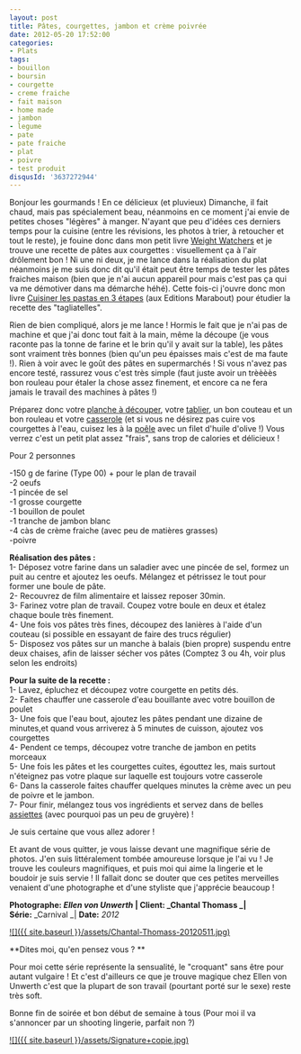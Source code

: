 ```yaml
---
layout: post
title: Pâtes, courgettes, jambon et crème poivrée
date: 2012-05-20 17:52:00
categories: 
- Plats
tags: 
- bouillon
- boursin
- courgette
- creme fraiche
- fait maison
- home made
- jambon
- legume
- pate
- pate fraiche
- plat
- poivre
- test produit
disqusId: '3637272944'
---
```


  Bonjour les gourmands ! En ce délicieux (et pluvieux) Dimanche, il fait chaud, mais pas spécialement beau, néanmoins en ce moment j'ai envie de petites choses "légères" à manger. N'ayant que peu d'idées ces derniers temps pour la cuisine (entre les révisions, les photos à trier, à retoucher et tout le reste), je fouine donc dans mon petit livre [Weight Watchers](http://www.marabout.com/livre-mon-cours-de-cuisine-weight-watchers-collectif-366060.html) et je trouve une recette de pâtes aux courgettes : visuellement ça à l'air drôlement bon ! Ni une ni deux, je me lance dans la réalisation du plat néanmoins je me suis donc dit qu'il était peut être temps de tester les pâtes fraiches maison (bien que je n'ai aucun appareil pour mais c'est pas ça qui va me démotiver dans ma démarche héhé). Cette fois-ci j'ouvre donc mon livre [Cuisiner les pastas en 3 étapes](http://www.marabout.com/livre-cuisiner-les-pasta-en-3-atapes-collectif-380971.html) (aux Editions Marabout) pour étudier la recette des "tagliatelles". 

Rien de bien compliqué, alors je me lance ! Hormis le fait que je n'ai pas de machine et que j'ai donc tout fait à la main, même la découpe (je vous raconte pas la tonne de farine et le brin qu'il y avait sur la table), les pâtes sont vraiment très bonnes (bien qu'un peu épaisses mais c'est de ma faute !). Rien à voir avec le goût des pâtes en supermarchés ! Si vous n'avez pas encore testé, rassurez vous c'est très simple (faut juste avoir un trèèèès bon rouleau pour étaler la chose assez finement, et encore ca ne fera jamais le travail des machines à pâtes !)

Préparez donc votre [planche à découper](http://www.blogger.com/%22http://www.rueducommerce.fr/m/pl/malid:4820408%20%22), votre [tablier](http://www.rueducommerce.fr/m/pl/malid:261), un bon couteau et un bon rouleau et votre [casserole](http://www.rueducommerce.fr/m/pl/malid:115) (et si vous ne désirez pas cuire vos courgettes à l'eau, cuisez les à la [poêle](http://www.rueducommerce.fr/m/pl/malid:4769951) avec un filet d'huile d'olive !) Vous verrez c'est un petit plat assez "frais", sans trop de calories et délicieux !



Pour 2 personnes

-150 g de farine (Type 00) + pour le plan de travail  
-2 oeufs  
-1 pincée de sel  
-1 grosse courgette  
-1 bouillon de poulet  
-1 tranche de jambon blanc  
-4 càs de crème fraiche (avec peu de matières grasses)  
-poivre

**Réalisation des pâtes :**  
1- Déposez votre farine dans un saladier avec une pincée de sel, formez un puit au centre et ajoutez les oeufs. Mélangez et pétrissez le tout pour former une boule de pâte.  
2- Recouvrez de film alimentaire et laissez reposer 30min.  
3- Farinez votre plan de travail. Coupez votre boule en deux et étalez chaque boule très finement.  
4- Une fois vos pâtes très fines, découpez des lanières à l'aide d'un couteau (si possible en essayant de faire des trucs régulier)  
5- Disposez vos pâtes sur un manche à balais (bien propre) suspendu entre deux chaises, afin de laisser sécher vos pâtes (Comptez 3 ou 4h, voir plus selon les endroits)



**Pour la suite de la recette :**  
1- Lavez, épluchez et découpez votre courgette en petits dés.  
2- Faites chauffer une casserole d'eau bouillante avec votre bouillon de poulet  
3- Une fois que l'eau bout, ajoutez les pâtes pendant une dizaine de minutes,et quand vous arriverez à 5 minutes de cuisson, ajoutez vos courgettes  
4- Pendent ce temps, découpez votre tranche de jambon en petits morceaux  
5- Une fois les pâtes et les courgettes cuites, égouttez les, mais surtout n'éteignez pas votre plaque sur laquelle est toujours votre casserole  
6- Dans la casserole faites chauffer quelques minutes la crème avec un peu de poivre et le jambon.  
7- Pour finir, mélangez tous vos ingrédients et servez dans de belles [assiettes](http://www.rueducommerce.fr/m/pl/malid:4769879) (avec pourquoi pas un peu de gruyère) !

Je suis certaine que vous allez adorer !

Et avant de vous quitter, je vous laisse devant une magnifique série de photos. J'en suis littéralement tombée amoureuse lorsque je l'ai vu ! Je trouve les couleurs magnifiques, et puis moi qui aime la lingerie et le boudoir je suis servie ! Il fallait donc se douter que ces petites merveilles venaient d'une photographe et d'une styliste que j'apprécie beaucoup !

**Photographe: **_Ellen von Unwerth_** | ****Client:** _Chantal Thomass _| **Série****:** _Carnival _| **Date:** _2012_

[![]({{ site.baseurl }}/assets/Chantal-Thomass-20120511.jpg)](http://2.bp.blogspot.com/-Xr9COOdNU3I/T7kfd2pVzSI/AAAAAAAACbI/FR61-dxMYu8/s1600/Chantal-Thomass-20120511.jpg)

**Dites moi, qu'en pensez vous ? **

Pour moi cette série représente la sensualité, le "croquant" sans être pour autant vulgaire ! Et c'est d'ailleurs ce que je trouve magique chez Ellen von Unwerth c'est que la plupart de son travail (pourtant porté sur le sexe) reste très soft.

Bonne fin de soirée et bon début de semaine à tous (Pour moi il va s'annoncer par un shooting lingerie, parfait non ?)

[![]({{ site.baseurl }}/assets/Signature+copie.jpg)](http://4.bp.blogspot.com/-2bLosyMFac4/TxhFg0sR2dI/AAAAAAAABec/Mzg1OnlXUmM/s1600/Signature+copie.jpg)